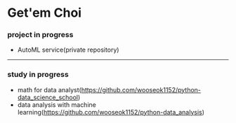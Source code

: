 # Get'em Choi

### project in progress
- AutoML service(private repository)

---

### study in progress
- math for data analyst(https://github.com/wooseok1152/python-data_science_school)
- data analysis with machine learning(https://github.com/wooseok1152/python-data_analysis)
